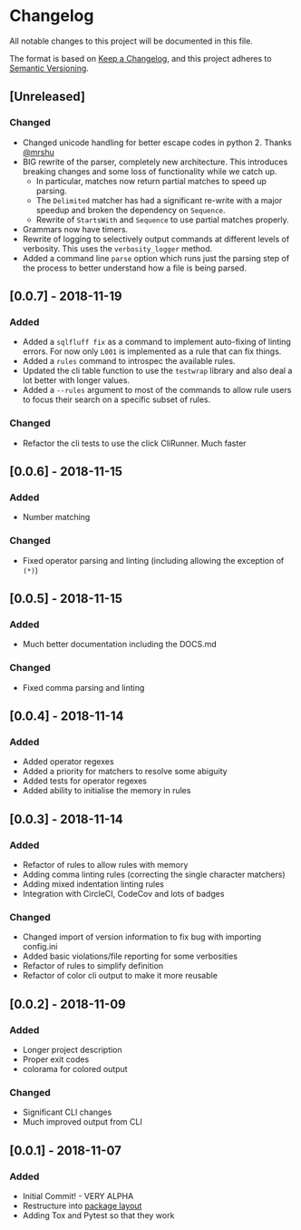 # Changelog
All notable changes to this project will be documented in this file.

The format is based on [Keep a Changelog](https://keepachangelog.com/en/1.0.0/),
and this project adheres to [Semantic Versioning](https://semver.org/spec/v2.0.0.html).

## [Unreleased]
### Changed
- Changed unicode handling for better escape codes in python 2.
  Thanks [@mrshu](https://github.com/mrshu)
- BIG rewrite of the parser, completely new architecture. This introduces
  breaking changes and some loss of functionality while we catch up.
  - In particular, matches now return partial matches to speed up parsing.
  - The `Delimited` matcher has had a significant re-write with a major
    speedup and broken the dependency on `Sequence`.
  - Rewrite of `StartsWith` and `Sequence` to use partial matches properly.
- Grammars now have timers.
- Rewrite of logging to selectively output commands at different levels
  of verbosity. This uses the `verbosity_logger` method.
- Added a command line `parse` option which runs just the parsing step
  of the process to better understand how a file is being parsed.

## [0.0.7] - 2018-11-19
### Added
- Added a `sqlfluff fix` as a command to implement auto-fixing of linting
  errors. For now only `L001` is implemented as a rule that can fix things.
- Added a `rules` command to introspec the available rules.
- Updated the cli table function to use the `testwrap` library and also
  deal a lot better with longer values.
- Added a `--rules` argument to most of the commands to allow rule users
  to focus their search on a specific subset of rules.

### Changed
- Refactor the cli tests to use the click CliRunner. Much faster

## [0.0.6] - 2018-11-15
### Added
- Number matching

### Changed
- Fixed operator parsing and linting (including allowing the exception of `(*)`)

## [0.0.5] - 2018-11-15
### Added
- Much better documentation including the DOCS.md

### Changed
- Fixed comma parsing and linting

## [0.0.4] - 2018-11-14
### Added
- Added operator regexes
- Added a priority for matchers to resolve some abiguity
- Added tests for operator regexes
- Added ability to initialise the memory in rules

## [0.0.3] - 2018-11-14
### Added
- Refactor of rules to allow rules with memory
- Adding comma linting rules (correcting the single character matchers)
- Adding mixed indentation linting rules
- Integration with CircleCI, CodeCov and lots of badges

### Changed
- Changed import of version information to fix bug with importing config.ini
- Added basic violations/file reporting for some verbosities
- Refactor of rules to simplify definition
- Refactor of color cli output to make it more reusable

## [0.0.2] - 2018-11-09
### Added
- Longer project description
- Proper exit codes
- colorama for colored output

### Changed
- Significant CLI changes
- Much improved output from CLI

## [0.0.1] - 2018-11-07
### Added
- Initial Commit! - VERY ALPHA
- Restructure into [package layout](https://blog.ionelmc.ro/2014/05/25/python-packaging/#the-structure)
- Adding Tox and Pytest so that they work